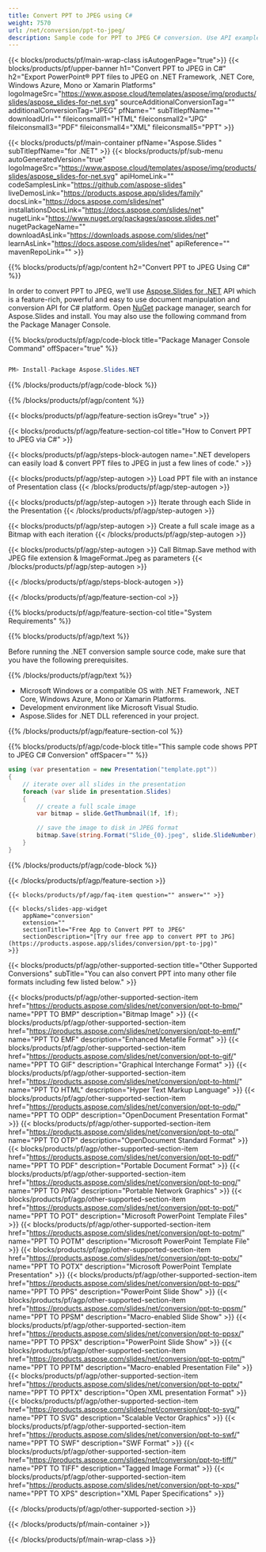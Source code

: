 ```yaml
---
title: Convert PPT to JPEG using C# 
weight: 7570
url: /net/conversion/ppt-to-jpeg/ 
description: Sample code for PPT to JPEG C# conversion. Use API example code for batch PPT files to JPEG conversion within VB.NET, Asp.NET or any .NET based application.
---
```


{{< blocks/products/pf/main-wrap-class isAutogenPage="true">}}
{{< blocks/products/pf/upper-banner h1="Convert PPT to JPEG in C#" h2="Export PowerPoint® PPT files to JPEG on .NET Framework, .NET Core, Windows Azure, Mono or Xamarin Platforms" logoImageSrc="https://www.aspose.cloud/templates/aspose/img/products/slides/aspose_slides-for-net.svg" sourceAdditionalConversionTag="" additionalConversionTag="JPEG" pfName="" subTitlepfName="" downloadUrl="" fileiconsmall1="HTML" fileiconsmall2="JPG" fileiconsmall3="PDF" fileiconsmall4="XML" fileiconsmall5="PPT" >}}

{{< blocks/products/pf/main-container pfName="Aspose.Slides " subTitlepfName="for .NET" >}}
{{< blocks/products/pf/sub-menu autoGeneratedVersion="true" logoImageSrc="https://www.aspose.cloud/templates/aspose/img/products/slides/aspose_slides-for-net.svg" apiHomeLink="" codeSamplesLink="https://github.com/aspose-slides" liveDemosLink="https://products.aspose.app/slides/family" docsLink="https://docs.aspose.com/slides/net" installationsDocsLink="https://docs.aspose.com/slides/net" nugetLink="https://www.nuget.org/packages/aspose.slides.net" nugetPackageName="" downloadAsLink="https://downloads.aspose.com/slides/net" learnAsLink="https://docs.aspose.com/slides/net" apiReference="" mavenRepoLink="" >}}

{{% blocks/products/pf/agp/content h2="Convert PPT to JPEG Using C#" %}}

 In order to convert PPT to JPEG, we’ll use
 [Aspose.Slides for .NET](https://products.aspose.com/slides/net) 
 API which is a feature-rich, powerful and easy to use document manipulation and conversion API for C# platform. Open
 [NuGet](https://www.nuget.org/packages/aspose.slides.net) 
 package manager, search for
 Aspose.Slides 
 and install. You may also use the following command from the Package Manager Console.

{{% blocks/products/pf/agp/code-block title="Package Manager Console Command" offSpacer="true" %}}

```cs

PM> Install-Package Aspose.Slides.NET

```

{{% /blocks/products/pf/agp/code-block %}}

{{% /blocks/products/pf/agp/content %}}

{{< blocks/products/pf/agp/feature-section isGrey="true" >}}


{{< blocks/products/pf/agp/feature-section-col title="How to Convert PPT to JPEG via C#" >}}

{{< blocks/products/pf/agp/steps-block-autogen name=".NET developers can easily load & convert PPT files to JPEG in just a few lines of code." >}}

{{< blocks/products/pf/agp/step-autogen >}}
Load PPT file with an instance of Presentation class
{{< /blocks/products/pf/agp/step-autogen >}}

{{< blocks/products/pf/agp/step-autogen >}}
Iterate through each Slide in the Presentation
{{< /blocks/products/pf/agp/step-autogen >}}

{{< blocks/products/pf/agp/step-autogen >}}
Create a full scale image as a Bitmap with each iteration
{{< /blocks/products/pf/agp/step-autogen >}}

{{< blocks/products/pf/agp/step-autogen >}}
Call Bitmap.Save method with JPEG file extension & ImageFormat.Jpeg as parameters
{{< /blocks/products/pf/agp/step-autogen >}}

{{< /blocks/products/pf/agp/steps-block-autogen >}}

{{< /blocks/products/pf/agp/feature-section-col >}}

{{% blocks/products/pf/agp/feature-section-col title="System Requirements" %}}

{{% blocks/products/pf/agp/text %}}

 Before running the .NET conversion sample source code, make sure that you have the following prerequisites.

{{% /blocks/products/pf/agp/text %}}

-  Microsoft Windows or a compatible OS with .NET Framework, .NET Core, Windows Azure, Mono or Xamarin Platforms.
-  Development environment like Microsoft Visual Studio.
-  Aspose.Slides for .NET DLL referenced in your project.

{{% /blocks/products/pf/agp/feature-section-col %}}

{{% blocks/products/pf/agp/code-block title="This sample code shows PPT to JPEG C# Conversion" offSpacer="" %}}

```cs
using (var presentation = new Presentation("template.ppt"))
{
    // iterate over all slides in the presentation
    foreach (var slide in presentation.Slides)
    {
        // create a full scale image
        var bitmap = slide.GetThumbnail(1f, 1f);

        // save the image to disk in JPEG format
        bitmap.Save(string.Format("Slide_{0}.jpeg", slide.SlideNumber), System.Drawing.Imaging.ImageFormat.Jpeg);
    }
} 

```

{{% /blocks/products/pf/agp/code-block %}}

{{< /blocks/products/pf/agp/feature-section >}}

    {{< blocks/products/pf/agp/faq-item question="" answer="" >}}
 

<!-- aboutfile Starts -->

<!-- aboutfile Ends -->

    {{< blocks/slides-app-widget 
        appName="conversion"
        extension=""
        sectionTitle="Free App to Convert PPT to JPEG" 
        sectionDescription="[Try our free app to convert PPT to JPG](https://products.aspose.app/slides/conversion/ppt-to-jpg)" 
    >}}
    
{{< blocks/products/pf/agp/other-supported-section title="Other Supported Conversions" subTitle="You can also convert PPT into many other file formats including few listed below." >}}

{{< blocks/products/pf/agp/other-supported-section-item href="https://products.aspose.com/slides/net/conversion/ppt-to-bmp/" name="PPT TO BMP" description="Bitmap Image" >}}
{{< blocks/products/pf/agp/other-supported-section-item href="https://products.aspose.com/slides/net/conversion/ppt-to-emf/" name="PPT TO EMF" description="Enhanced Metafile Format" >}}
{{< blocks/products/pf/agp/other-supported-section-item href="https://products.aspose.com/slides/net/conversion/ppt-to-gif/" name="PPT TO GIF" description="Graphical Interchange Format" >}}
{{< blocks/products/pf/agp/other-supported-section-item href="https://products.aspose.com/slides/net/conversion/ppt-to-html/" name="PPT TO HTML" description="Hyper Text Markup Language" >}}
{{< blocks/products/pf/agp/other-supported-section-item href="https://products.aspose.com/slides/net/conversion/ppt-to-odp/" name="PPT TO ODP" description="OpenDocument Presentation Format" >}}
{{< blocks/products/pf/agp/other-supported-section-item href="https://products.aspose.com/slides/net/conversion/ppt-to-otp/" name="PPT TO OTP" description="OpenDocument Standard Format" >}}
{{< blocks/products/pf/agp/other-supported-section-item href="https://products.aspose.com/slides/net/conversion/ppt-to-pdf/" name="PPT TO PDF" description="Portable Document Format" >}}
{{< blocks/products/pf/agp/other-supported-section-item href="https://products.aspose.com/slides/net/conversion/ppt-to-png/" name="PPT TO PNG" description="Portable Network Graphics" >}}
{{< blocks/products/pf/agp/other-supported-section-item href="https://products.aspose.com/slides/net/conversion/ppt-to-pot/" name="PPT TO POT" description="Microsoft PowerPoint Template Files" >}}
{{< blocks/products/pf/agp/other-supported-section-item href="https://products.aspose.com/slides/net/conversion/ppt-to-potm/" name="PPT TO POTM" description="Microsoft PowerPoint Template File" >}}
{{< blocks/products/pf/agp/other-supported-section-item href="https://products.aspose.com/slides/net/conversion/ppt-to-potx/" name="PPT TO POTX" description="Microsoft PowerPoint Template Presentation" >}}
{{< blocks/products/pf/agp/other-supported-section-item href="https://products.aspose.com/slides/net/conversion/ppt-to-pps/" name="PPT TO PPS" description="PowerPoint Slide Show" >}}
{{< blocks/products/pf/agp/other-supported-section-item href="https://products.aspose.com/slides/net/conversion/ppt-to-ppsm/" name="PPT TO PPSM" description="Macro-enabled Slide Show" >}}
{{< blocks/products/pf/agp/other-supported-section-item href="https://products.aspose.com/slides/net/conversion/ppt-to-ppsx/" name="PPT TO PPSX" description="PowerPoint Slide Show" >}}
{{< blocks/products/pf/agp/other-supported-section-item href="https://products.aspose.com/slides/net/conversion/ppt-to-pptm/" name="PPT TO PPTM" description="Macro-enabled Presentation File" >}}
{{< blocks/products/pf/agp/other-supported-section-item href="https://products.aspose.com/slides/net/conversion/ppt-to-pptx/" name="PPT TO PPTX" description="Open XML presentation Format" >}}
{{< blocks/products/pf/agp/other-supported-section-item href="https://products.aspose.com/slides/net/conversion/ppt-to-svg/" name="PPT TO SVG" description="Scalable Vector Graphics" >}}
{{< blocks/products/pf/agp/other-supported-section-item href="https://products.aspose.com/slides/net/conversion/ppt-to-swf/" name="PPT TO SWF" description="SWF Format" >}}
{{< blocks/products/pf/agp/other-supported-section-item href="https://products.aspose.com/slides/net/conversion/ppt-to-tiff/" name="PPT TO TIFF" description="Tagged Image Format" >}}
{{< blocks/products/pf/agp/other-supported-section-item href="https://products.aspose.com/slides/net/conversion/ppt-to-xps/" name="PPT TO XPS" description="XML Paper Specifications" >}}

{{< /blocks/products/pf/agp/other-supported-section >}}

{{< /blocks/products/pf/main-container >}}
    
{{< /blocks/products/pf/main-wrap-class >}}